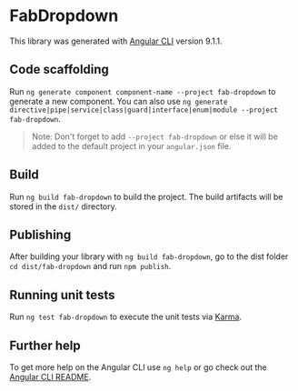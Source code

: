 # FabDropdown

This library was generated with [Angular CLI](https://github.com/angular/angular-cli) version 9.1.1.

## Code scaffolding

Run `ng generate component component-name --project fab-dropdown` to generate a new component. You can also use `ng generate directive|pipe|service|class|guard|interface|enum|module --project fab-dropdown`.
> Note: Don't forget to add `--project fab-dropdown` or else it will be added to the default project in your `angular.json` file. 

## Build

Run `ng build fab-dropdown` to build the project. The build artifacts will be stored in the `dist/` directory.

## Publishing

After building your library with `ng build fab-dropdown`, go to the dist folder `cd dist/fab-dropdown` and run `npm publish`.

## Running unit tests

Run `ng test fab-dropdown` to execute the unit tests via [Karma](https://karma-runner.github.io).

## Further help

To get more help on the Angular CLI use `ng help` or go check out the [Angular CLI README](https://github.com/angular/angular-cli/blob/master/README.md).
